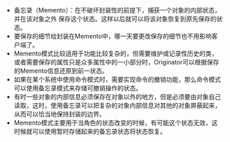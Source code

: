 + 备忘录（Memento）：在不破坏封装性的前提下，捕获一个对象的内部状态，并在该对象之外 保存这个状态。这样以后就可以将该对象恢复到原先保存的状态。
+ 要保存的细节给封装在Memento中，哪一天要更改保存的细节也不用影响客户端了。
+ Memento模式比较适用于功能比较复杂的，但需要维护或记录性历史的类，或者需要保存的属性只是众多属性中的一小部分时，Originator可以根据保存的Memento信息还原到前一状态。
+ 如果在某个系统中使用命令模式时，需要实现命令的撤销功能，那么命令模式可以使用备忘录模式来存储可撤销操作的状态。
+ 有时一些对象的内部信息必须保存在对象以外的地方，但是必须要由对象自己读取，这时，使用备忘录可以把复杂的对象内部信息对其他的对象屏蔽起来，从而可以恰当地保持封装的边界。
+ Memento模式主要用于当角色的状态改变的时候，有可能这个状态无效，这时候就可以使用暂时存储起来的备忘录状态将状态恢复。
